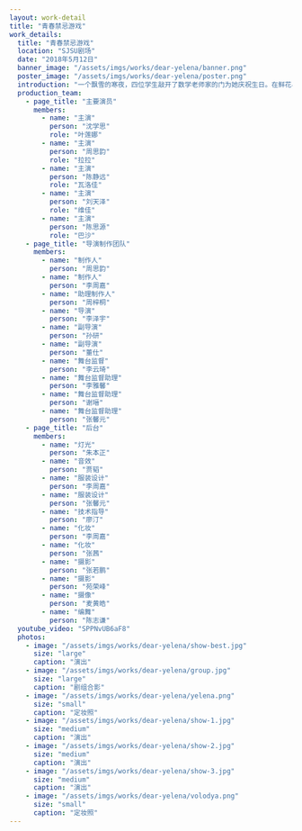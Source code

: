 ```yaml
---
layout: work-detail
title: "青春禁忌游戏"
work_details:
  title: "青春禁忌游戏"
  location: "SJSU剧场"
  date: "2018年5月12日"
  banner_image: "/assets/imgs/works/dear-yelena/banner.png"
  poster_image: "/assets/imgs/works/dear-yelena/poster.png"
  introduction: "一个飘雪的寒夜，四位学生敲开了数学老师家的门为她庆祝生日。在鲜花与香槟中，一个大胆而缜密的计划徐徐拉开帷幕。一次次善与恶的激烈碰撞，让这场“游戏”不可避免地走向失控。道德与人性的外皮逐渐褪去，究竟谁才是这场漫长而荒诞的游戏中最后的赢家？"
  production_team:
    - page_title: "主要演员"
      members:
        - name: "主演"
          person: "沈学思"
          role: "叶莲娜"
        - name: "主演"
          person: "周思韵"
          role: "拉拉"
        - name: "主演"
          person: "陈静远"
          role: "瓦洛佳"
        - name: "主演"
          person: "刘天泽"
          role: "维佳"
        - name: "主演"
          person: "陈思源"
          role: "巴沙"
    - page_title: "导演制作团队"
      members:
        - name: "制作人"
          person: "周思韵"
        - name: "制作人"
          person: "李周嘉"
        - name: "助理制作人"
          person: "周梓桐"
        - name: "导演"
          person: "李泽宇"
        - name: "副导演"
          person: "孙研"
        - name: "副导演"
          person: "董仕"
        - name: "舞台监督"
          person: "李云琦"
        - name: "舞台监督助理"
          person: "李雅馨"
        - name: "舞台监督助理"
          person: "谢瑨"
        - name: "舞台监督助理"
          person: "张馨元"
    - page_title: "后台"
      members:
        - name: "灯光"
          person: "朱本正"
        - name: "音效"
          person: "贾韬"
        - name: "服装设计"
          person: "李周嘉"
        - name: "服装设计"
          person: "张馨元"
        - name: "技术指导"
          person: "廖汀"
        - name: "化妆"
          person: "李周嘉"
        - name: "化妆"
          person: "张茜"
        - name: "摄影"
          person: "张若鹏"
        - name: "摄影"
          person: "苑荣峰"
        - name: "摄像"
          person: "麦黄皓"
        - name: "编舞"
          person: "陈志谦"
  youtube_video: "SPPNvUB6aF8"
  photos:
    - image: "/assets/imgs/works/dear-yelena/show-best.jpg"
      size: "large"
      caption: "演出"
    - image: "/assets/imgs/works/dear-yelena/group.jpg"
      size: "large"
      caption: "剧组合影"
    - image: "/assets/imgs/works/dear-yelena/yelena.png"
      size: "small"
      caption: "定妆照"
    - image: "/assets/imgs/works/dear-yelena/show-1.jpg"
      size: "medium"
      caption: "演出"
    - image: "/assets/imgs/works/dear-yelena/show-2.jpg"
      size: "medium"
      caption: "演出"
    - image: "/assets/imgs/works/dear-yelena/show-3.jpg"
      size: "medium"
      caption: "演出"
    - image: "/assets/imgs/works/dear-yelena/volodya.png"
      size: "small"
      caption: "定妆照"
---
```

